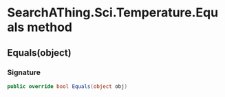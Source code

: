 # SearchAThing.Sci.Temperature.Equals method
## Equals(object)
### Signature
```csharp
public override bool Equals(object obj)
```
